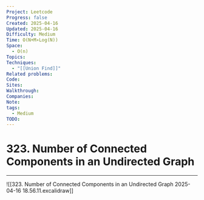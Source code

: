 ```yaml
---
Project: Leetcode
Progress: false
Created: 2025-04-16
Updated: 2025-04-16
Difficulty: Medium
Time: O(N+M∗Log(N))
Space:
  - O(n)
Topics: 
Techniques:
  - "[[Union Find]]"
Related problems: 
Code: 
Sites: 
Walkthrough: 
Companies: 
Note: 
tags:
  - Medium
TODO: 
---
```

# 323. Number of Connected Components in an Undirected Graph
---

![[323. Number of Connected Components in an Undirected Graph 2025-04-16 18.56.11.excalidraw]]